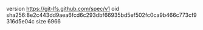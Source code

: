 version https://git-lfs.github.com/spec/v1
oid sha256:8e2c443dd9aea6fcd6c293dbf66935bd5ef502fc0ca9b466c773cf9316d5e04c
size 6966
